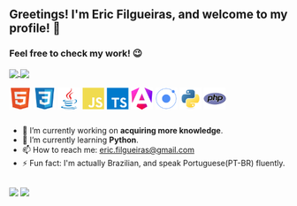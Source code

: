 ## Greetings! I'm Eric Filgueiras, and welcome to my profile! 👋
### Feel free to check my work! 😉

<div>
  <a href="https://github.com/Lightning-Raiden/">
    <img height=180 align="center" src="https://github-readme-stats.vercel.app/api?username=Lightning-Raiden&theme=radical&show_icons=true&include_all_commits=true&count_private=true" />
  </a>
  <a href="https://github.com/Lightning-Raiden?tab=repositories">
    <img height=180 align="center" src="https://github-readme-stats.vercel.app/api/top-langs?username=Lightning-Raiden&theme=radical&layout=compact&langs_count=8&card_width=375" />
  </a>
</div><br/>

<div style="display: inline_block">
  <img align="center" alt="logo-html5" height="40" width="40" src="https://raw.githubusercontent.com/devicons/devicon/master/icons/html5/html5-original.svg">
  <img align="center" alt="logo-css3" height="40" width="40" src="https://raw.githubusercontent.com/devicons/devicon/master/icons/css3/css3-original.svg">
  <img align="center" alt="logo-java" height="40" width="40" src="https://raw.githubusercontent.com/devicons/devicon/master/icons/java/java-original.svg">
  <img align="center" alt="logo-javascript" height="40" width="40" src="https://raw.githubusercontent.com/devicons/devicon/master/icons/javascript/javascript-plain.svg">
  <img align="center" alt="logo-typescript" height="40" width="40" src="https://raw.githubusercontent.com/devicons/devicon/master/icons/typescript/typescript-plain.svg">
  <img align="center" alt="logo-angular" height="40" width="40" src="https://github.com/devicons/devicon/blob/master/icons/angular/angular-original.svg">
  <img align="center" alt="logo-ionic" height="40" width="40" src="https://github.com/devicons/devicon/blob/master/icons/ionic/ionic-original.svg">
  <img align="center" alt="logo-python" height="40" width="40" src="https://github.com/devicons/devicon/blob/master/icons/python/python-original.svg">
  <img align="center" alt="logo-php" height="40" width="40" src="https://github.com/devicons/devicon/blob/master/icons/php/php-original.svg">
</div>

##

- 🔭 I’m currently working on **acquiring more knowledge**.
- 🌱 I’m currently learning **Python**.
- 📫 How to reach me: eric.filgueiras@gmail.com
- ⚡ Fun fact: I'm actually Brazilian, and speak Portuguese(PT-BR) fluently.

##

<div>
  <a href="mailto:eric.filgueiras@gmail.com"><img src="https://img.shields.io/badge/Gmail-D14836?style=for-the-badge&logo=gmail&logoColor=white"></a>
  <a href="https://www.linkedin.com/in/eric-filgueiras-90395128b"><img src="https://img.shields.io/badge/LinkedIn-0077B5?style=for-the-badge&logo=linkedin&logoColor=white"></a>
</div>
